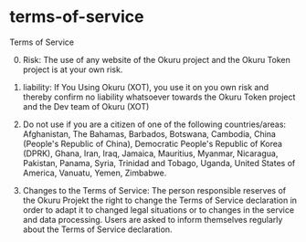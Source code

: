 # terms-of-service
Terms of Service


0. Risk:
The use of any website of the Okuru project and the Okuru Token project is at your own risk.

1. liability:
If You Using Okuru (XOT), you use it on you own risk and thereby confirm no liability whatsoever towards the Okuru Token project and the Dev team of Okuru (XOT)

2. Do not use if you are a citizen of one of the following countries/areas:
Afghanistan, The Bahamas, Barbados, Botswana, Cambodia, China (People's Republic of China), Democratic People's Republic of Korea (DPRK), 
Ghana, Iran, Iraq, Jamaica, Mauritius, Myanmar, Nicaragua, Pakistan, Panama, Syria, Trinidad and Tobago, Uganda, United States of America, 
Vanuatu, Yemen, Zimbabwe.
 
3. Changes to the Terms of Service:
The person responsible reserves of the Okuru Projekt the right to change the Terms of Service declaration in order to adapt it to changed legal situations or to changes in the
service and data processing. Users are asked to inform themselves regularly about the Terms of Service declaration.
